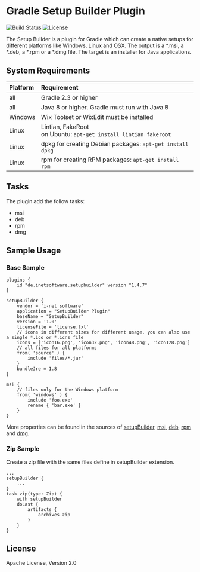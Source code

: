 Gradle Setup Builder Plugin
====

[![Build Status](https://travis-ci.org/i-net-software/SetupBuilder.svg)](https://travis-ci.org/i-net-software/SetupBuilder)
[![License](https://img.shields.io/badge/license-Apache_License_2.0-blue.svg)](https://github.com/i-net-software/SetupBuilder/blob/master/license.txt)

The Setup Builder is a plugin for Gradle which can create a native setups for different platforms like Windows, Linux and OSX. The output is a *.msi, a *.deb, a *.rpm or a *.dmg file. The target is an installer for Java applications.

System Requirements
----
| Platform  | Requirement                                                          |
| :---------| :------------------------------------------------------------------- |
| all       | Gradle 2.3 or higher                                                 |
| all       | Java 8 or higher. Gradle must run with Java 8                        |
| Windows   | Wix Toolset or WixEdit must be installed                             |
| Linux     | Lintian, FakeRoot <br> on Ubuntu: `apt-get install lintian fakeroot` |
| Linux     | dpkg for creating Debian packages: `apt-get install dpkg`         |
| Linux     | rpm for creating RPM packages: `apt-get install rpm`              |

Tasks
----
The plugin add the follow tasks:
* msi
* deb
* rpm
* dmg

Sample Usage
----
### Base Sample
    plugins {
        id "de.inetsoftware.setupbuilder" version "1.4.7"
    }
    
    setupBuilder {
        vendor = 'i-net software'
        application = "SetupBuilder Plugin"
        baseName = "SetupBuilder"
        version = '1.0'
        licenseFile = 'license.txt'
        // icons in different sizes for different usage. you can also use a single *.ico or *.icns file
        icons = ['icon16.png', 'icon32.png', 'icon48.png', 'icon128.png']
        // all files for all platforms
        from( 'source' ) {
            include 'files/*.jar'
        }
        bundleJre = 1.8
    }
    
    msi {
        // files only for the Windows platform
        from( 'windows' ) {
            include 'foo.exe'
            rename { 'bar.exe' }
        }
    }

More properties can be found in the sources of [setupBuilder][setupBuilder], [msi][msi], [deb][deb], [rpm][rpm] and [dmg][dmg].

### Zip Sample
Create a zip file with the same files define in setupBuilder extension.

    ...
    setupBuilder {
        ...
    }
    task zip(type: Zip) {
        with setupBuilder
        doLast {
            artifacts {
                archives zip
            }
        }
    }


License
----
Apache License, Version 2.0

[setupBuilder]: https://github.com/i-net-software/SetupBuilder/blob/master/src/com/inet/gradle/setup/SetupBuilder.java
[msi]: https://github.com/i-net-software/SetupBuilder/blob/master/src/com/inet/gradle/setup/msi/Msi.java
[deb]: https://github.com/i-net-software/SetupBuilder/blob/master/src/com/inet/gradle/setup/deb/Deb.java
[rpm]: https://github.com/i-net-software/SetupBuilder/blob/master/src/com/inet/gradle/setup/rpm/Rpm.java
[dmg]: https://github.com/i-net-software/SetupBuilder/blob/master/src/com/inet/gradle/setup/dmg/Dmg.java
